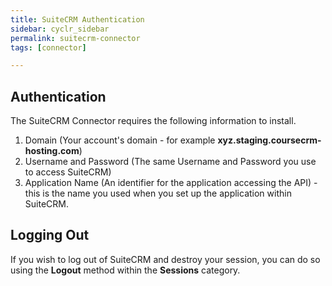 ```yaml
---
title: SuiteCRM Authentication
sidebar: cyclr_sidebar
permalink: suitecrm-connector
tags: [connector]

---
```


## Authentication ##

The SuiteCRM Connector requires the following information to install.

1. Domain (Your account's domain - for example **xyz.staging.coursecrm-hosting.com**)
2. Username and Password (The same Username and Password you use to access SuiteCRM)
3. Application Name (An identifier for the application accessing the API) - this is the name you used when you set up the application within SuiteCRM.


## Logging Out ##

If you wish to log out of SuiteCRM and destroy your session, you can do so using the **Logout** method within the **Sessions** category.
